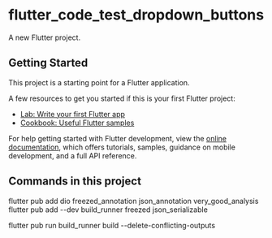 # flutter_code_test_dropdown_buttons

A new Flutter project.

## Getting Started

This project is a starting point for a Flutter application.

A few resources to get you started if this is your first Flutter project:

- [Lab: Write your first Flutter app](https://docs.flutter.dev/get-started/codelab)
- [Cookbook: Useful Flutter samples](https://docs.flutter.dev/cookbook)

For help getting started with Flutter development, view the
[online documentation](https://docs.flutter.dev/), which offers tutorials,
samples, guidance on mobile development, and a full API reference.

## Commands in this project

flutter pub add dio freezed_annotation json_annotation very_good_analysis
flutter pub add --dev build_runner freezed json_serializable

flutter pub run build_runner build --delete-conflicting-outputs
